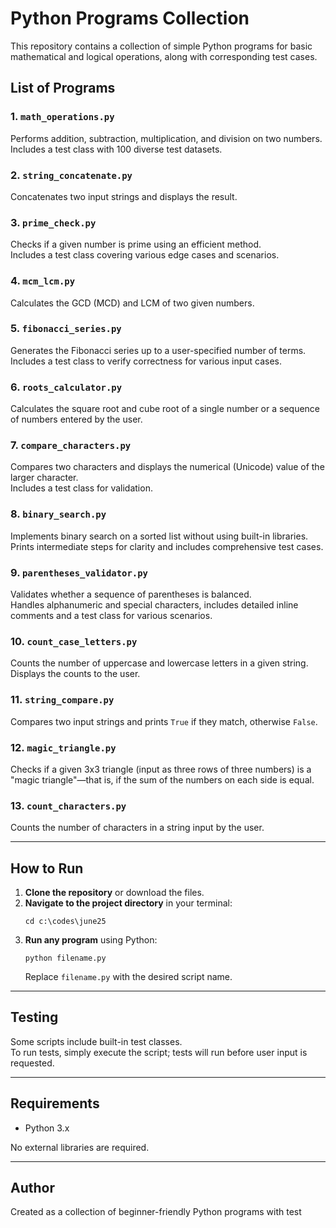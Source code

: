 # Python Programs Collection

This repository contains a collection of simple Python programs for basic mathematical and logical operations, along with corresponding test cases.

## List of Programs

### 1. `math_operations.py`
Performs addition, subtraction, multiplication, and division on two numbers.  
Includes a test class with 100 diverse test datasets.

### 2. `string_concatenate.py`
Concatenates two input strings and displays the result.

### 3. `prime_check.py`
Checks if a given number is prime using an efficient method.  
Includes a test class covering various edge cases and scenarios.

### 4. `mcm_lcm.py`
Calculates the GCD (MCD) and LCM of two given numbers.

### 5. `fibonacci_series.py`
Generates the Fibonacci series up to a user-specified number of terms.  
Includes a test class to verify correctness for various input cases.

### 6. `roots_calculator.py`
Calculates the square root and cube root of a single number or a sequence of numbers entered by the user.

### 7. `compare_characters.py`
Compares two characters and displays the numerical (Unicode) value of the larger character.  
Includes a test class for validation.

### 8. `binary_search.py`
Implements binary search on a sorted list without using built-in libraries.  
Prints intermediate steps for clarity and includes comprehensive test cases.

### 9. `parentheses_validator.py`
Validates whether a sequence of parentheses is balanced.  
Handles alphanumeric and special characters, includes detailed inline comments and a test class for various scenarios.

### 10. `count_case_letters.py`
Counts the number of uppercase and lowercase letters in a given string.  
Displays the counts to the user.

### 11. `string_compare.py`
Compares two input strings and prints `True` if they match, otherwise `False`.

### 12. `magic_triangle.py`
Checks if a given 3x3 triangle (input as three rows of three numbers) is a "magic triangle"—that is, if the sum of the numbers on each side is equal.

### 13. `count_characters.py`
Counts the number of characters in a string input by the user.

---

## How to Run

1. **Clone the repository** or download the files.
2. **Navigate to the project directory** in your terminal:
   ```
   cd c:\codes\june25
   ```
3. **Run any program** using Python:
   ```
   python filename.py
   ```
   Replace `filename.py` with the desired script name.

---

## Testing

Some scripts include built-in test classes.  
To run tests, simply execute the script; tests will run before user input is requested.

---

## Requirements

- Python 3.x

No external libraries are required.

---

## Author

Created as a collection of beginner-friendly Python programs with test